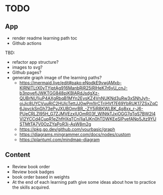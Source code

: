 # TODO

## App

- render readme learning path toc
- Github actions

TBD:
- refactor app structure?
- images to svg?
- Github pages?
- generate graph image of the learning paths?
  - https://mermaid.live/edit#pako:eNpdkE9vwjAMxb-KlRNITLtX0yTYjptAg916ManbRjR25iRIHeK7r6yU_cnJ-b3npyefjJWKTGG848pjKBlARdJsdgXz-QUBrNU1juP4AXgRbqB1MYn2EysKZ4VnNUKNd3uRw3xSNhJyh-oiJic8UYCVuuRiC2HUIcTettJJ0wPm1IrCTriHVf7E69YbRUK17ZSxZqC6JpvckSnGh73ePyJXUBOmrBR_-ZY5iR8KWLBK_4q8xx_r-J6-PUeCRLZl95H_G7ZJMVEzxIUOmR03f_WlNtkTJxiOGG7qTqS7BW2I4VI2YCCd4CupR1eZhfHXqTCni1ia1JKn0hTDWKEeSlPyefANp5Jtz9YUSTMtTA7V0OzZYaPoR3j-AsW8m2g
  - https://pkg.go.dev/github.com/yourbasic/graph
  - https://diagrams.mingrammer.com/docs/nodes/custom
  - https://plantuml.com/mindmap-diagram



## Content

- Review book order
- Review book badges
- book order based in weights
- At the end of each learning path give some ideas about how to practice the skills acquired.
